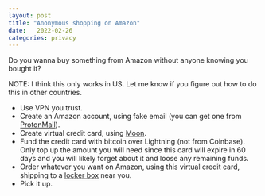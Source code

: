 ```yaml
---
layout: post
title: "Anonymous shopping on Amazon"
date:   2022-02-26
categories: privacy
---
```


Do you wanna buy something from Amazon without anyone knowing you bought it?

NOTE: I think this only works in US. Let me know if you figure out how to do this in other countries.

- Use VPN you trust.
- Create an Amazon account, using fake email (you can get one from [ProtonMail](https://protonmail.com/)).
- Create virtual credit card, using [Moon](https://paywithmoon.com/).
- Fund the credit card with bitcoin over Lightning (not from Coinbase). Only top up the amount you will need since this card will expire in 60 days and you will likely forget about it and loose any remaining funds.
- Order whatever you want on Amazon, using this virtual credit card, shipping to a [locker box](https://www.amazon.com/location_selector?clientId=amazon_us_add_to_addressbook_mkt_mobile&countryCode=US&useCustomerContext=1) near you.
- Pick it up.
